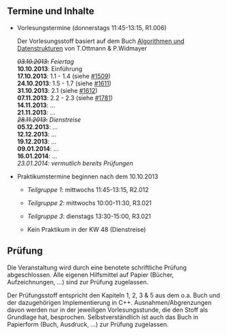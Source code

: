 ## Termine und Inhalte

-   Vorlesungstermine (donnerstags 11:45-13:15, R1.006)

    Der Vorlesungsstoff basiert auf dem Buch [Algorithmen und Datenstrukturen](http://link.springer.com/book/10.1007/978-3-8274-2804-2/page/1) von T.Ottmann & P.Widmayer

    <s>*03.10.2013*:</s> *Feiertag*  
    **10.10.2013**: Einführung  
    **17.10.2013**: 1.1 - 1.4 (siehe [#1509](https://redmine.cs.hm.edu/issues/1509))  
    **24.10.2013**: 1.5 - 1.7 (siehe [#1611](https://redmine.cs.hm.edu/issues/1611))  
    **31.10.2013**: 2.1 (siehe [#1612](https://redmine.cs.hm.edu/issues/1612))  
    **07.11.2013**: 2.2 - 2.3 (siehe [#1781](https://redmine.cs.hm.edu/issues/1781))  
    **14.11.2013**: ...  
    **21.11.2013**: ...  
    <s>*28.11.2013*:</s> *Dienstreise*  
    **05.12.2013**: ...  
    **12.12.2013**: ...  
    **19.12.2013**: ...  
    **09.01.2014**: ...  
    **16.01.2014**: ...  
    *23.01.2014: vermutlich bereits Prüfungen*
    
-   Praktikumstermine beginnen nach dem 10.10.2013

    -   *Teilgruppe 1*: mittwochs 11:45-13:15, R2.012
    -   *Teilgruppe 2*: mittwochs 10:00-11:30, R3.021
    -   *Teilgruppe 3*: dienstags 13:30-15:00, R3.021

    -   Kein Praktikum in der KW 48 (Dienstreise)

## Prüfung

Die Veranstaltung wird durch eine benotete schriftliche Prüfung abgeschlossen. Alle eigenen Hilfsmittel auf Papier (Bücher, Aufzeichnungen, ...) sind zur Prüfung zugelassen.

Der Prüfungsstoff entspricht den Kapiteln 1, 2, 3 & 5 aus dem o.a. Buch und der dazugehörigen Implementierung in C++. Ausnahmen/Abgrenzungen davon werden nur in der jeweiligen Vorlesungsstunde, die den Stoff als Grundlage hat, besprochen. Selbstverständlich ist auch das Buch in Papierform (Buch, Ausdruck, ...) zur Prüfung zugelassen.


